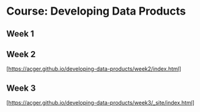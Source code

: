 # Course: Developing Data Products

## Week 1

## Week 2
[https://acger.github.io/developing-data-products/week2/index.html]
## Week 3
[https://acger.github.io/developing-data-products/week3/_site/index.html]

